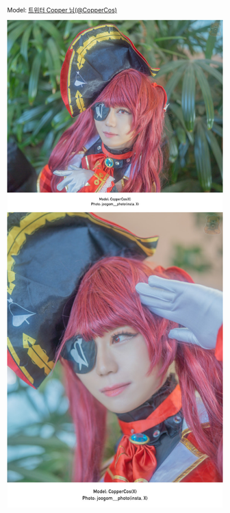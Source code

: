 ﻿---
dddd: 2023.12.03 AGF
nickname: Copper
sns_type: x
sns_id: CopperCos
---

Model: <a href="https://x.com/CopperCos" target="_blank">트위터 Copper 님(@CopperCos)</a>

![DSC08797-Bearbeitet.jpg](/assets/img/2023/12-03/DSC08797-Bearbeitet.jpg)
![DSC08810-Bearbeitet.jpg](/assets/img/2023/12-03/DSC08810-Bearbeitet.jpg)